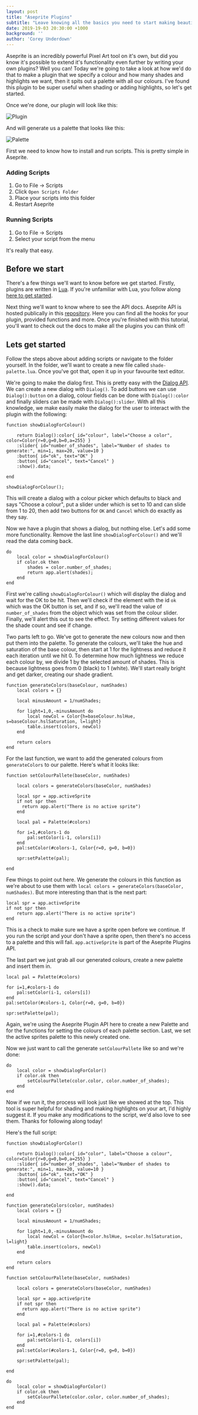 ```yaml
---
layout: post
title: "Aseprite Plugins"
subtitle: "Leave knowing all the basics you need to start making beautiful Pixel Art!"
date: 2019-19-03 20:30:00 +1000
background: ''
author: 'Corey Underdown'
---
```


Aseprite is an incredibly powerful Pixel Art tool on it's own, but did you know it's possible to extend it's functionality even further by writing your own plugins? Well you can! Today we're going to take a look at how we'd do that to make a plugin that we specify a colour and how many shades and highlights we want, then it spits out a palette with all our colours. I've found this plugin to be super useful when shading or adding highlights, so let's get started.

Once we're done, our plugin will look like this:

![Plugin](../imgs/blogs/aseprite_plugin/plugin.png)

And will generate us a palette that looks like this:

![Palette](../imgs/blogs/aseprite_plugin/palette.png)

First we need to know how to install and run scripts. This is pretty simple in Aseprite. 

### Adding Scripts
1. Go to File -> Scripts
2. Click `Open Scripts Folder`
3. Place your scripts into this folder
4. Restart Aseprite 

### Running Scripts
1. Go to File -> Scripts
2. Select your script from the menu


It's really that easy. 

## Before we start

There's a few things we'll want to know before we get started. Firstly, plugins are written in [Lua](https://www.lua.org/). If you're unfamiliar with Lua, you follow along [here to get started](https://www.lua.org/pil/1.html).

Next thing we'll want to know where to see the API docs. Aseprite API is hosted publically in this [repository](https://github.com/aseprite/api). Here you can find all the hooks for your plugin, provided functions and more. Once you're finished with this tutorial, you'll want to check out the docs to make all the plugins you can think of!

## Lets get started

Follow the steps above about adding scripts or navigate to the folder yourself. In the folder, we'll want to create a new file called `shade-palette.lua`. Once you've got that, open it up in your favourite text editor.

We're going to make the dialog first. This is pretty easy with the [Dialog API](https://github.com/aseprite/api/blob/master/api/dialog.md#dialog). We can create a new dialog with `Dialog()`. To add buttons we can use `Dialog():button` on a dialog, colour fields can be done with `Dialog():color` and finally sliders can be made with `Dialog():slider`. With all this knowledge, we make easily make the dialog for the user to interact with the plugin with the following:

```
function showDialogForColour()
    
    return Dialog():color{ id="colour", label="Choose a color", color=Color{r=0,g=0,b=0,a=255} }
	:slider{ id="number_of_shades", label="Number of shades to generate:", min=1, max=20, value=10 }
    :button{ id="ok", text="OK" }
    :button{ id="cancel", text="Cancel" }
    :show().data;

end

showDialogForColour();
```

This will create a dialog with a colour picker which defaults to black and says "Choose a colour", put a slider under which is set to 10 and can slide from 1 to 20, then add two buttons for `OK` and `Cancel` which do exactly as they say.

Now we have a plugin that shows a dialog, but nothing else. Let's add some more functionality. Remove the last line `showDialogForColour()` and we'll read the data coming back.

```
do
    local color = showDialogForColour()
    if color.ok then
		shades = color.number_of_shades;
        return app.alert(shades);
    end
end
```

First we're calling `showDialogForColour()` which will display the dialog and wait for the OK to be hit. Then we'll check if the element with the id `ok` which was the OK button is set, and if so, we'll read the value of `number_of_shades` from the object which was set from the colour slider. Finally, we'll alert this out to see the effect. Try setting different values for the shade count and see if change.

Two parts left to go. We've got to generate the new colours now and then put them into the palette. To generate the colours, we'll take the hue and saturation of the base colour, then start at 1 for the lightness and reduce it each iteration until we hit 0. To determine how much lightness we reduce each colour by, we divide 1 by the selected amount of shades. This is because lightness goes from 0 (black) to 1 (white). We'll start really bright and get darker, creating our shade gradient.

```
function generateColors(baseColour, numShades)
    local colors = {}
	
	local minusAmount = 1/numShades;
	
    for light=1,0,-minusAmount do
        local newCol = Color{h=baseColour.hslHue, s=baseColour.hslSaturation, l=light}
        table.insert(colors, newCol)
    end

    return colors
end
```

For the last function, we want to add the generated colours from `generateColors` to our palette. Here's what it looks like:

```
function setColourPallete(baseColor, numShades)
    
    local colors = generateColors(baseColor, numShades)
	
	local spr = app.activeSprite
	if not spr then
	  return app.alert("There is no active sprite")
	end
	
	local pal = Palette(#colors)

    for i=1,#colors-1 do
		pal:setColor(i-1, colors[i])
    end
	pal:setColor(#colors-1, Color{r=0, g=0, b=0})

	spr:setPalette(pal);
    
end
```

Few things to point out here. We generate the colours in this function as we're about to use them with `local colors = generateColors(baseColor, numShades)`. But more interesting than that is the next part:

```
local spr = app.activeSprite
if not spr then
    return app.alert("There is no active sprite")
end
```

This is a check to make sure we have a sprite open before we continue. If you run the script and your don't have a sprite open, then there's no access to a palette and this will fail. `app.activeSprite` is part of the Aseprite Plugins API.

The last part we just grab all our generated colours, create a new palette and insert them in.

```
local pal = Palette(#colors)

for i=1,#colors-1 do
    pal:setColor(i-1, colors[i])
end
pal:setColor(#colors-1, Color{r=0, g=0, b=0})

spr:setPalette(pal);
```

Again, we're using the Aseprite Plugin API here to create a new Palette and for the functions for setting the colours of each palette section. Last, we set the active sprites palette to this newly created one.

Now we just want to call the generate `setColourPallete` like so and we're done:

```
do
    local color = showDialogForColor()
    if color.ok then
        setColourPallete(color.color, color.number_of_shades);
    end
end
```

Now if we run it, the process will look just like we showed at the top. This tool is super helpful for shading and making highlights on your art, I'd highly suggest it. If you make any modifications to the script, we'd also love to see them. Thanks for following along today!

Here's the full script:

```
function showDialogForColor()
    
    return Dialog():color{ id="color", label="Choose a colour", color=Color{r=0,g=0,b=0,a=255} }
	:slider{ id="number_of_shades", label="Number of shades to generate:", min=1, max=20, value=10 }
    :button{ id="ok", text="OK" }
    :button{ id="cancel", text="Cancel" }
    :show().data;

end

function generateColors(color, numShades)
    local colors = {}
	
	local minusAmount = 1/numShades;
	
    for light=1,0,-minusAmount do
        local newCol = Color{h=color.hslHue, s=color.hslSaturation, l=light}
        table.insert(colors, newCol)
    end

    return colors
end

function setColourPallete(baseColor, numShades)
    
    local colors = generateColors(baseColor, numShades)
	
	local spr = app.activeSprite
	if not spr then
	  return app.alert("There is no active sprite")
	end
	
	local pal = Palette(#colors)

    for i=1,#colors-1 do
		pal:setColor(i-1, colors[i])
    end
	pal:setColor(#colors-1, Color{r=0, g=0, b=0})

	spr:setPalette(pal);
    
end

do
    local color = showDialogForColor()
    if color.ok then
        setColourPallete(color.color, color.number_of_shades);
    end
end
```


